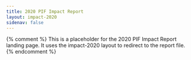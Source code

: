 ```yaml
---
title: 2020 PIF Impact Report
layout: impact-2020
sidenav: false
---
```


{% comment %}
This is a placeholder for the 2020 PIF Impact Report landing page. It uses the impact-2020 layout to redirect to the report file.
{% endcomment %}
